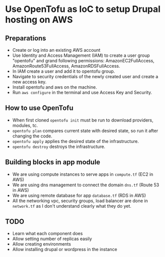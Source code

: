 # Use OpenTofu as IoC to setup Drupal hosting on AWS

## Preparations
- Create or log into an existing AWS account
- Use Identity and Access Management (IAM) to create a user group "opentofu" and grand following permissions:
AmazonEC2FullAccess, AmazonRoute53FullAccess, AmazonRDSFullAccess.
- In IAM create a user and add it to opentofu group.
- Navigate to security credentials of the newly created user and create a new access key.
- Install opentofu and aws on the machine.
- Run `aws configure` in the terminal and use Access Key and Security.


## How to use OpenTofu
- When first cloned `opentofu init` must be run to download providers, modules, tc.
- `opentofu plan` compares current state with desired state, so run it after changing the code.
- `opentofu apply` applies the desired state of the infrastructure.
- `opentofu destroy` destroys the infrastructure.
 

## Building blocks in app module
- We are using compute instances to serve apps in `compute.tf` (EC2 in AWS)
- We are using dns management to connect the domain `dns.tf` (Route 53 in AWS)
- We are using remote database for app `database.tf`  (RDS in AWS)
- All the networking vpc, security groups, load balancer are done in `network.tf` as I don't understand clearly what they do yet.

## TODO
- Learn what each component does
- Allow setting number of replicas easily
- Allow creating environments
- Allow installing drupal or wordpress in the instance
